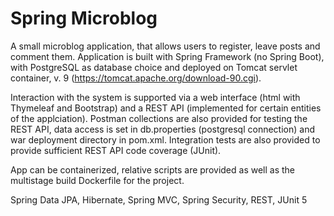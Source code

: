 # Spring Microblog
A small microblog application, that allows users to register, leave posts and comment them. Application is built with Spring Framework (no Spring Boot), with PostgreSQL as database choice and deployed on Tomcat servlet container, v. 9 (https://tomcat.apache.org/download-90.cgi). 

Interaction with the system is supported via a web interface (html with Thymeleaf and Bootstrap) and a REST API (implemented for certain entities of the applciation). Postman collections are also provided for testing the REST API, data access is set in db.properties (postgresql connection) and war deployment directory in pom.xml. Integration tests are also provided to provide sufficient REST API code coverage (JUnit).

App can be containerized, relative scripts are provided as well as the multistage build Dockerfile for the project.

Spring Data JPA, Hibernate, Spring MVC, Spring Security, REST, JUnit 5 
